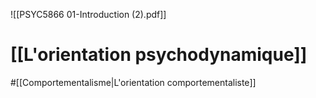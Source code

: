 ![[PSYC5866 01-Introduction (2).pdf]]


# [[L'orientation psychodynamique]]
#[[Comportementalisme|L'orientation comportementaliste]]




